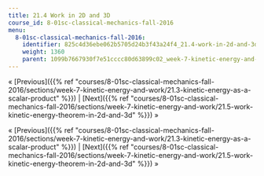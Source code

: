 ```yaml
---
title: 21.4 Work in 2D and 3D
course_id: 8-01sc-classical-mechanics-fall-2016
menu:
  8-01sc-classical-mechanics-fall-2016:
    identifier: 825c4d36ebe062b5705d24b3f43a24f4_21.4-work-in-2d-and-3d
    weight: 1360
    parent: 1099b7667930f7e51cccc80d63899c02_week-7-kinetic-energy-and-work
---
```

« [Previous]({{% ref "courses/8-01sc-classical-mechanics-fall-2016/sections/week-7-kinetic-energy-and-work/21.3-kinetic-energy-as-a-scalar-product" %}}) | [Next]({{% ref "courses/8-01sc-classical-mechanics-fall-2016/sections/week-7-kinetic-energy-and-work/21.5-work-kinetic-energy-theorem-in-2d-and-3d" %}}) »

« [Previous]({{% ref "courses/8-01sc-classical-mechanics-fall-2016/sections/week-7-kinetic-energy-and-work/21.3-kinetic-energy-as-a-scalar-product" %}}) | [Next]({{% ref "courses/8-01sc-classical-mechanics-fall-2016/sections/week-7-kinetic-energy-and-work/21.5-work-kinetic-energy-theorem-in-2d-and-3d" %}}) »